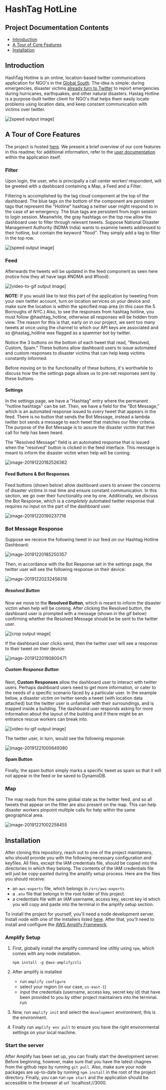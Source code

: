 # HashTag HotLine

## Project Documentation Contents  
- [Introduction](#headers) 
- [A Tour of Core Features](#core)
- [Installation](#install) 


## Introduction
<a name="introduction"/>

HashTag Hotline is an online, location-based twitter communications application for NGO's in the [Global South](https://en.wikipedia.org/wiki/Global_South).  The idea is simple: during emergencies,  disaster victims [already turn to Twitter](https://blog.twitter.com/en_in/a/2016/twitter-for-crisis-and-disaster-relief-in.html) to report emergencies during hurricanes, earthquakes, and other natural disasters. Hastag Hotline is a purpose-built  twitter client for NGO's  that helps them easily locate problems using location data, and  keep constant communication with victims over twitter.

![[speed output image]](README_images/ezgif-1-22fae63c1f7c.gif)


## A Tour of Core Features
<a name="core"/>

The project is hosted [here](https://master.d2nb81n0vt6kb5.amplifyapp.com/). We present a brief overview of our core features in this readme; for additional information, refer to the [user documentation](https://master.d2nb81n0vt6kb5.amplifyapp.com/feed) within the application itself.

### Filter

Upon login, the user, who is principally a call center worker/ respondent, will be greeted with a dashboard containing a Map, a Feed and a Filter. 

Filtering is accomplished by the tag cloud component at the top of the dashboard. The blue tags on the bottom of the component are persistent tags that represent the "Hotline" hashtag a twitter user might respond to in the case of an emergency. The blue tags are persistent from login session to login session.  Meanwhile, the gray hashtags on the top row allow the dashboard user to filter through relevant tweets. Suppose National Disaster Management Authority (NDMA India) wants to examine tweets addressed to their hotline, but contain the keyword "flood". They simply add a tag to filter in the top row.

![[speed output image]](README_images/ezgif-1-f93acc3de791.gif)

### Feed

Afterwards the tweets will be updated in the feed component as seen here (notice how they all have tags #NDMA and #flood):

![[video-to-gif output image]](README_images/ezgif-1-12eed0724411.gif)

**NOTE:** If you would like to test this part of the application by tweeting from your own twitter account, turn on location services on your device and make sure the location is within the specified map area (in this case the 5 Borroughs of NYC.) Also, to see the responses from hashtag hotline, you must follow @hashtag_hotline, otherwise all responses will be hidden from view. The reason for this is that, early on in our project, we sent too many tweets at once using the channel to which our API keys are associated and so @hastag_hotline was flagged as a spammer bot by twitter.  

Notice the 3 buttons on the bottom of each tweet that read, "Resolved, Custom, Spam." These buttons allow dashboard users to issue automated and custom responses to disaster victims that can help keep victims constantly informed. 

Before moving on to the functionality of these buttons, it's worthwhile to discuss how the the settings page allows us to pre-set responses sent by these buttons. 

#### Settings

In the settings page, we have a "Hashtag" entry where the permanent "hotline hashtags" can be set. Then, we have a field for the "Bot Message," which is an automated response issued to *every* tweet that appears in the feed. There is no button that sends the Bot Message, instead a lambda twitter bot sends a message to each tweet that matches our filter criteria. The purpose of the Bot Message is to assure the disaster victim that their call for help has been heard.

 The "Resolved Message" field is an automated response that is issued when the "resolved" button is clicked in the feed interface. This message is meant to inform the disaster victim when help will be coming.

![image-20191220182526362](README_images/image-20191220182526362.png)



#### Feed Buttons & Bot Responses

Feed buttons (shown below) allow dashboard users  to answer the concerns of disaster victims in real time and ensure constant communication. In this section, we go over their functionality one  by one. Additionally, we discuss the Bot Response, which is a *completely* automated twitter response that requires no input on the part of the dashboard user.

![image-20191220190237716](README_images/image-20191220190237716.png)

### Bot Message Response

Suppose we receive the following tweet in our feed on our Hashtag Hotline Dashboard:

![image-20191220185250357](README_images/image-20191220185250357.png)

Then,  in accordance with the Bot Response set in the settings page, the twitter user will see the following response on their device:

![image-20191220232456316](README_images/image-20191220232456316.png)



##### Resolved Button

Now we move to the **Resolved Button**, which is meant to inform the disaster victim when help will be coming. After clicking the Resolved button, the dashboard user is prompted with a message (shown in the gif below) confirming whether the Resolved Message should be be sent to the twitter user.

![[crop output image]](README_images/ezgif-1-b1bc7f9afb18.gif)

 If the dashboard user clicks send, then the twitter user will see a response to their tweet on their device:
 
![image-20191220190800471](README_images/image-20191220190800471.png)


##### Custom Response Button
Next, **Custom Responses** allow the dashboard user to interact with twitter users. Perhaps dashboard users need to get more information, or cater to the needs of a specific scenario faced by a particular user. In the example below, a disaster victim on twitter sends a tweet (with location data attached) but the twitter user is unfamiliar with their surroundings, and is trapped inside a building. The dashboard user responds asking for more information about the layout of the building and if there might be an entrance rescue workers can break into.

![[video-to-gif output image]](README_images/ezgif-1-33608c78c50c.gif)

The twitter user, in turn, would see the following response:

![image-20191221000649380](README_images/image-20191221000649380.png)

#### Spam Button

Finally, the spam button simply marks a specific tweet as spam so that it will not appear in the feed or be saved to DynamoDB.

###  Map
The map reads from the same global state as the twitter feed, and so all tweets that appear on the filter are also present on the map. This can help disaster workers pinpoint multiple calls for help within the same geographical area. 

![image-20191221002258455](README_images/image-20191221002258455.png)


## Installation
<a name="install"/>

After cloning this repository, reach out to one of the project maintainers, who should provide you with the following necessary configuration and keyfiles. All files, except the IAM credentials file,  should be copied into the directories in which they belong. The contents of the IAM credentials file will just be copy-pasted during the amplify setup process. Here are the files you should receive:
- an `aws-exports` file, which belongs in `/src/aws-exports`
- a `.env` file that belongs in the root folder of this project.
- a credentials file with an IAM username, access key, secret key id which you will copy and paste into the  terminal in the amplify setup section.

To install the project for yourself, you'll need a node development server. Install node with one of the installers listed [here](https://nodejs.org/en/download/). After that, you'll need to install and configure the [AWS Amplify Framework](https://aws.amazon.com/amplify/framework/).

### Amplify Setup

1. First, globally install the amplify command line utiltiy using `npm`, which comes with any node installation. 
   ```
   npm install -g @aws-amplify/cli
   ```

2. After amplify is installed
   
   - run `amplify configure` 
   - select your region (in our case, `us-east-1`) 
   - input the credentials (username, access key, secret key id) that have been provided to you by other project maintainers into the terminal.
   run 

3. Now, run `amplify init` and select the `development` environment;  this is the environment.

4. Finally run `amplify env pull` to ensure you have the right environmental settings on your local machine. 

### Start the server
After Amplify has been set up, you can finally start the development server. Before beginning, however, make sure that you have the latest chagnes from the github repo by running `git pull`. Also, make sure your node packages are up-to-date by running `npm install` in the root of the project directory. Finally, you can run `npm start` and the application should be accessible in the browser at url `localhost://3000.


